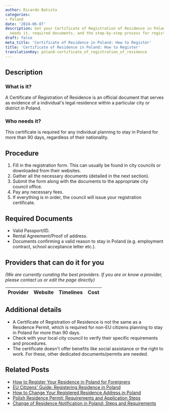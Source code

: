 ```yaml
---
author: Ricardo Batista
categories:
- Poland
date: '2024-06-07'
description: Get your Certificate of Registration of Residence in Poland. Learn who
  needs it, required documents, and the step-by-step process for registration.
draft: false
meta_title: 'Certificate of Residence in Poland: How to Register'
title: 'Certificate of Residence in Poland: How to Register'
translationKey: poland-certificate_of_registration_of_residence
---
```


## Description
### What is it?
A Certificate of Registration of Residence is an official document that serves as evidence of a individual's legal residence within a particular city or district in Poland.

### Who needs it?
This certificate is required for any individual planning to stay in Poland for more than 90 days, regardless of their nationality.

## Procedure
1. Fill in the registration form. This can usually be found in city councils or downloaded from their websites.
2. Gather all the necessary documents (detailed in the next section).
3. Submit the form along with the documents to the appropriate city council office.
4. Pay any necessary fees.
5. If everything is in order, the council will issue your registration certificate.

## Required Documents
- Valid Passport/ID.
- Rental Agreement/Proof of address.
- Documents confirming a valid reason to stay in Poland (e.g. employment contract, school acceptance letter etc.).

## Providers that can do it for you

_(We are currently curating the best providers. If you are or know a provider, please contact us or edit the page directly)_

| Provider        |     Website     |     Timelines    |       Cost      |
| --------------- | --------------- |  :-------------: | :-------------: |

## Additional details
- A Certificate of Registration of Residence is not the same as a Residence Permit, which is required for non-EU citizens planning to stay in Poland for more than 90 days.
- Check with your local city council to verify their specific requirements and procedures.
- The certificate doesn't offer benefits like social assistance or the right to work. For these, other dedicated documents/permits are needed.


## Related Posts

- [How to Register Your Residence in Poland for Foreigners](https://tramitit.com/guides/poland/registering_the_residence_of_a_foreigner/)
- [EU Citizens' Guide: Registering Residence in Poland](https://tramitit.com/guides/poland/registration_of_residence_for_eu_citizens/)
- [How to Change Your Registered Residence Address in Poland](https://tramitit.com/guides/poland/change_of_registered_residence_address/)
- [Polish Residence Permit: Requirements and Application Steps](https://tramitit.com/guides/poland/residence_permit/)
- [Change of Residence Notification in Poland: Steps and Requirements](https://tramitit.com/guides/poland/change_of_residence_notification/)